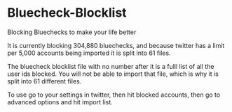# Bluecheck-Blocklist
Blocking Bluechecks to make your life better

It is currently blocking 304,880 bluechecks, and because twitter has a limit per 5,000 accounts being imported it is split into 61 files.

The bluecheck blocklist file with no number after it is a fulll list of all the user ids blocked. You will not be able to import that file, which is why it is split into 61 different files.

To use go to your settings in twitter, then hit blocked accounts, then go to advanced options and hit import list.

